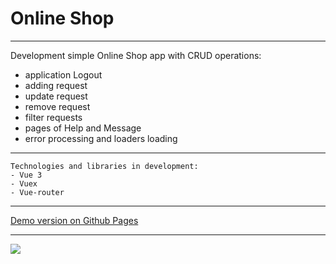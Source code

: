 # Online Shop

***

Development simple Online Shop app with CRUD operations:
* application Logout
* adding request
* update request
* remove request
* filter requests
* pages of Help and Message
* error processing and loaders loading

***

```
Technologies and libraries in development:
- Vue 3
- Vuex
- Vue-router
```

***

[Demo version on Github Pages](https://nedug.github.io/Vue-js/)

***

![](https://github.com/nedug/cv-alexander-r/blob/main/src/common/img/bank.png?raw=true)
